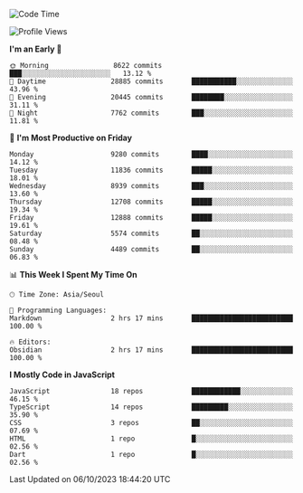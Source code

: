 <!--START_SECTION:waka-->
![Code Time](http://img.shields.io/badge/Code%20Time-5%2C334%20hrs%204%20mins-blue)

![Profile Views](http://img.shields.io/badge/Profile%20Views-0-blue)

**I'm an Early 🐤** 

```text
🌞 Morning                8622 commits        ███░░░░░░░░░░░░░░░░░░░░░░   13.12 % 
🌆 Daytime                28885 commits       ███████████░░░░░░░░░░░░░░   43.96 % 
🌃 Evening                20445 commits       ████████░░░░░░░░░░░░░░░░░   31.11 % 
🌙 Night                  7762 commits        ███░░░░░░░░░░░░░░░░░░░░░░   11.81 % 
```
📅 **I'm Most Productive on Friday** 

```text
Monday                   9280 commits        ████░░░░░░░░░░░░░░░░░░░░░   14.12 % 
Tuesday                  11836 commits       █████░░░░░░░░░░░░░░░░░░░░   18.01 % 
Wednesday                8939 commits        ███░░░░░░░░░░░░░░░░░░░░░░   13.60 % 
Thursday                 12708 commits       █████░░░░░░░░░░░░░░░░░░░░   19.34 % 
Friday                   12888 commits       █████░░░░░░░░░░░░░░░░░░░░   19.61 % 
Saturday                 5574 commits        ██░░░░░░░░░░░░░░░░░░░░░░░   08.48 % 
Sunday                   4489 commits        ██░░░░░░░░░░░░░░░░░░░░░░░   06.83 % 
```


📊 **This Week I Spent My Time On** 

```text
🕑︎ Time Zone: Asia/Seoul

💬 Programming Languages: 
Markdown                 2 hrs 17 mins       █████████████████████████   100.00 % 

🔥 Editors: 
Obsidian                 2 hrs 17 mins       █████████████████████████   100.00 % 
```

**I Mostly Code in JavaScript** 

```text
JavaScript               18 repos            ████████████░░░░░░░░░░░░░   46.15 % 
TypeScript               14 repos            █████████░░░░░░░░░░░░░░░░   35.90 % 
CSS                      3 repos             ██░░░░░░░░░░░░░░░░░░░░░░░   07.69 % 
HTML                     1 repo              █░░░░░░░░░░░░░░░░░░░░░░░░   02.56 % 
Dart                     1 repo              █░░░░░░░░░░░░░░░░░░░░░░░░   02.56 % 
```




 Last Updated on 06/10/2023 18:44:20 UTC
<!--END_SECTION:waka-->
